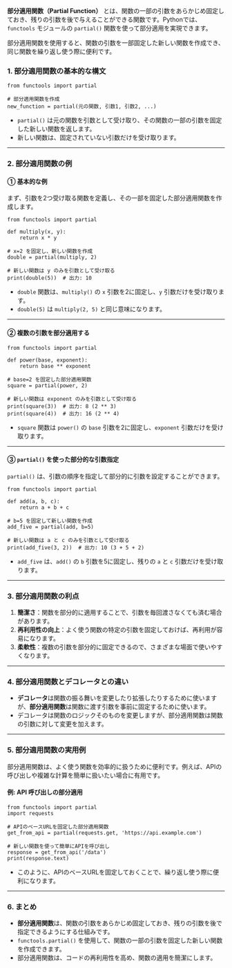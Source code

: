 **部分適用関数（Partial Function）** とは、関数の一部の引数をあらかじめ固定しておき、残りの引数を後で与えることができる関数です。Pythonでは、`functools` モジュールの `partial()` 関数を使って部分適用を実現できます。

部分適用関数を使用すると、関数の引数を一部固定した新しい関数を作成でき、同じ関数を繰り返し使う際に便利です。

### **1. 部分適用関数の基本的な構文**

```
from functools import partial

# 部分適用関数を作成
new_function = partial(元の関数, 引数1, 引数2, ...)
```

- `partial()` は元の関数を引数として受け取り、その関数の一部の引数を固定した新しい関数を返します。
- 新しい関数は、固定されていない引数だけを受け取ります。

------

### **2. 部分適用関数の例**

#### **① 基本的な例**

まず、引数を2つ受け取る関数を定義し、その一部を固定した部分適用関数を作成します。

```
from functools import partial

def multiply(x, y):
    return x * y

# x=2 を固定し、新しい関数を作成
double = partial(multiply, 2)

# 新しい関数は y のみを引数として受け取る
print(double(5))  # 出力: 10
```

- `double` 関数は、`multiply()` の `x` 引数を2に固定し、`y` 引数だけを受け取ります。
- `double(5)` は `multiply(2, 5)` と同じ意味になります。

------

#### **② 複数の引数を部分適用する**

```
from functools import partial

def power(base, exponent):
    return base ** exponent

# base=2 を固定した部分適用関数
square = partial(power, 2)

# 新しい関数は exponent のみを引数として受け取る
print(square(3))  # 出力: 8 (2 ** 3)
print(square(4))  # 出力: 16 (2 ** 4)
```

- `square` 関数は `power()` の `base` 引数を2に固定し、`exponent` 引数だけを受け取ります。

------

#### **③ `partial()` を使った部分的な引数指定**

`partial()` は、引数の順序を指定して部分的に引数を設定することができます。

```
from functools import partial

def add(a, b, c):
    return a + b + c

# b=5 を固定して新しい関数を作成
add_five = partial(add, b=5)

# 新しい関数は a と c のみを引数として受け取る
print(add_five(3, 2))  # 出力: 10 (3 + 5 + 2)
```

- `add_five` は、`add()` の `b` 引数を5に固定し、残りの `a` と `c` 引数だけを受け取ります。

------

### **3. 部分適用関数の利点**

1. **簡潔さ**：関数を部分的に適用することで、引数を毎回渡さなくても済む場合があります。
2. **再利用性の向上**：よく使う関数の特定の引数を固定しておけば、再利用が容易になります。
3. **柔軟性**：複数の引数を部分的に固定できるので、さまざまな場面で使いやすくなります。

------

### **4. 部分適用関数とデコレータとの違い**

- **デコレータ**は関数の振る舞いを変更したり拡張したりするために使いますが、**部分適用関数**は関数に渡す引数を事前に固定するために使います。
- デコレータは関数のロジックそのものを変更しますが、部分適用関数は関数の引数に対して変更を加えます。

------

### **5. 部分適用関数の実用例**

部分適用関数は、よく使う関数を効率的に扱うために便利です。例えば、APIの呼び出しや複雑な計算を簡単に扱いたい場合に有用です。

#### **例: API 呼び出しの部分適用**

```
from functools import partial
import requests

# APIのベースURLを固定した部分適用関数
get_from_api = partial(requests.get, 'https://api.example.com')

# 新しい関数を使って簡単にAPIを呼び出し
response = get_from_api('/data')
print(response.text)
```

- このように、APIのベースURLを固定しておくことで、繰り返し使う際に便利になります。

------

### **6. まとめ**

- **部分適用関数**は、関数の引数をあらかじめ固定しておき、残りの引数を後で指定できるようにする仕組みです。
- `functools.partial()` を使用して、関数の一部の引数を固定した新しい関数を作成できます。
- 部分適用関数は、コードの再利用性を高め、関数の適用を簡潔にします。